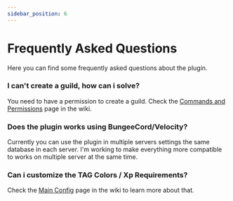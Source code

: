 ```yaml
---
sidebar_position: 6
---
```


# Frequently Asked Questions

Here you can find some frequently asked questions about the plugin.

### I can't create a guild, how can i solve?

You need to have a permission to create a guild. Check the [Commands and Permissions](/guilds/commands-and-permissions)
page in the wiki.

### Does the plugin works using BungeeCord/Velocity?

Currently you can use the plugin in multiple servers settings the same database in each server.
I'm working to make everything more compatible to works on multiple server at the same time.

### Can i customize the TAG Colors / Xp Requirements?

Check the [Main Config](/guilds/configuration/main-config) page in the wiki to learn more about that.
